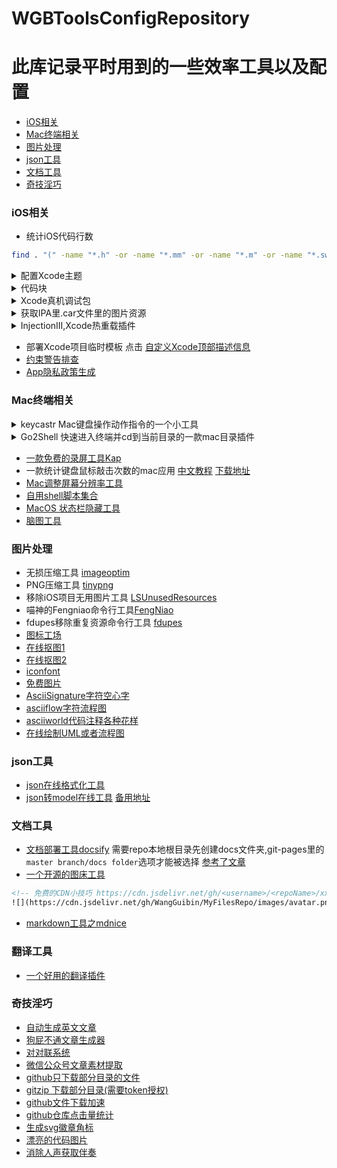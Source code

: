 # WGBToolsConfigRepository
# 此库记录平时用到的一些效率工具以及配置

- [iOS相关](#ios)
- [Mac终端相关](#mac)
- [图片处理](#image)
- [json工具](#json)
- [文档工具](#doc)
- [奇技淫巧](#other)




<h3 id="ios"> iOS相关 </h3>

- 统计iOS代码行数
```bash
find . "(" -name "*.h" -or -name "*.mm" -or -name "*.m" -or -name "*.swift" ")" -print | xargs wc -l 
```

<details>
<summary> 配置Xcode主题 </summary>
  在./Xcode Theme里是一些收集的主题,其中
CoderWGB Theme.xccolortheme这个是我配置的,类似于sublime的风格, 配置之后肯定不想到了别的电脑上再配置一遍,很浪费时间的,毕竟时间就是命呐 !!!  Xcode主题文件的存放路径就在~/Library/Developer/Xcode/UserData/FontAndColorThemes/ ,打开找到对应你自己自定义的主题,拷贝出来即可给到别的电脑上使用,也是这个路径.
  当然能用脚本实现更加科学咯,可参考这个项目 <a href="https://github.com/hdoria/xcode-themes">https://github.com/hdoria/xcode-themes</a>
</details>

<details>
<summary> 代码块 </summary>
 ~/Library/Developer/Xcode/UserData/CodeSnippets 平时收藏的代码块都是存放在这的, 所以换公司换电脑异或是家里公司代码块同步如同此法,把代码块文件放进这里,重新启动Xcode即可食用。也可使用脚本来管理关联代码块,例如这个项目<a href="https://github.com/FantasticLBP/codesnippets">https://github.com/FantasticLBP/codesnippets</a>
</details>

<details>
<summary> Xcode真机调试包 </summary>
经常遇到手机系统版本高于Xcode SDK版本,导致无法调试,需要下载调试包兼容.
Xcode真机调试包的路径：`/Applications/Xcode.app/Contents/Developer/Platforms/iPhoneOS.platform/DeviceSupport`, 
可在 github 搜关键词 DeviceSupport 
  <p>调试包资源 <a href="https://github.com/iGhibli/iOS-DeviceSupport">https://github.com/iGhibli/iOS-DeviceSupport</a> </p>
   或者  <span>点击搜索 <a href="https://github.com/search?utf8=%E2%9C%93&q=DeviceSupport&ref=simplesearch">https://github.com/search?utf8=%E2%9C%93&q=DeviceSupport&ref=simplesearch</a> </span>
</details>

<details>
<summary> 获取IPA里.car文件里的图片资源 </summary>
1. <a href="https://github.com/steventroughtonsmith/cartool">cartool</a>  做个轮子用的人比较多,但是新版本的系统没有兼容,会crash之类的导致无法顺畅的使用,后来发现有网友修复了查看<a href="https://github.com/steventroughtonsmith/cartool/pull/26/commits/93c1cedd304bb4b4ad987bb1be10e453536b9300">issues#26</a> , 需要加上一些代码兼容才能使用 (本仓库里有修复版本cartool-master-fixed-Mojave-version可以直接使用)

2. <a href="https://github.com/insidegui/AssetCatalogTinkerer">AssetCatalogTinkerer</a> 这个轮子有人在维护,所以他目前是可以使用的, 傻瓜式的GUI,这个用起来比较爽,支持图片名模糊搜索,找到想要的直接拖拽出来,也可以批量全部导出, 但是唯一的缺点就是拖拽出来的图片.car里面还是会有一份,实际上是拖拽仅仅是拷贝出来的一份而已
</details>

<details>
<summary> InjectionIII,Xcode热重载插件 </summary>
提高开发效率的工具,方便调试UI,目前仅适用于模拟器(真机连局域网听说是可以但没尝试...) <a href="https://github.com/johnno1962/InjectionIII/releases"> InjectionIII </a>
</details>

- 部署Xcode项目临时模板 点击 [自定义Xcode顶部描述信息](./自定义Xcode顶部描述信息/README.md)
-  [约束警告排查](https://www.wtfautolayout.com/) 
- [App隐私政策生成](https://app-privacy-policy-generator.firebaseapp.com/#)


<h3 id="mac"> Mac终端相关 </h3>
<details>
<summary> keycastr Mac键盘操作动作指令的一个小工具 </summary>
  显示用户键盘操作指令,常用于录屏教程示范等
  <a href="https://github.com/keycastr/keycastr">https://github.com/keycastr/keycastr</a>
</details>

<details>
<summary> Go2Shell 快速进入终端并cd到当前目录的一款mac目录插件 </summary>
点击finder上的图标即可快速跳转系统终端或者iTerm并cd至到当前目录下,该软件地址 <a href="https://zipzapmac.com/Go2Shell"> https://zipzapmac.com/Go2Shell </a>
</details>

- [一款免费的录屏工具Kap](https://getkap.co/) 
- 一款统计键盘鼠标敲击次数的mac应用 [中文教程](https://zhuanlan.zhihu.com/p/21787949)  [下载地址](https://github.com/KonsomeJona/OctoMouse/releases) 
-  [Mac调整屏幕分辨率工具](https://github.com/avibrazil/RDM) 
- [自用shell脚本集合](https://github.com/WangGuibin/WGBToolsConfigRepository/blob/master/Shell/README.md)
-  [MacOS 状态栏隐藏工具](https://github.com/dwarvesf/hidden)
- [脑图工具](https://gitmind.cn)



<h3 id="image"> 图片处理 </h3>

- 无损压缩工具 [imageoptim](https://imageoptim.com/mac)
- PNG压缩工具 [tinypng](https://tinypng.com/)
- 移除iOS项目无用图片工具 [LSUnusedResources](https://github.com/tinymind/LSUnusedResources)
- 喵神的Fengniao命令行工具[FengNiao](https://github.com/onevcat/FengNiao) 
- fdupes移除重复资源命令行工具 [fdupes](https://github.com/adrianlopezroche/fdupes)
- [图标工场](https://icon.wuruihong.com)
- [在线抠图1](https://bgeraser.com/index.html) 
- [在线抠图2](https://www.remove.bg/zh)
- [iconfont](https://www.iconfont.cn)
- [免费图片](https://pixabay.com)
- [AsciiSignature字符空心字](http://www.kammerl.de/ascii/AsciiSignature.php)
- [asciiflow字符流程图](http://asciiflow.com/)
- [asciiworld代码注释各种花样](http://www.asciiworld.com)
- [在线绘制UML或者流程图](https://app.diagrams.net)

<h3 id="json"> json工具 </h3>

- [json在线格式化工具](https://www.json.cn/) 
- [json转model在线工具](http://modelend.com/) [备用地址](https://soar-coding-life.github.io/json2modelLocalTool/index.html)



<h3 id="doc"> 文档工具 </h3>

- [文档部署工具docsify](https://docsify.js.org/#/zh-cn/quickstart)  需要repo本地根目录先创建docs文件夹,git-pages里的`master branch/docs folder`选项才能被选择  [参考了文章](https://juejin.im/post/5b14b2f06fb9a01e5e3d3121) 
- [一个开源的图床工具](https://github.com/Molunerfinn/PicGo)
```html
<!-- 免费的CDN小技巧 https://cdn.jsdelivr.net/gh/<username>/<repoName>/xxx/xxx 真的香~  -->
![](https://cdn.jsdelivr.net/gh/WangGuibin/MyFilesRepo/images/avatar.png)
```
- [markdown工具之mdnice](https://www.mdnice.com)


<h3 id="tr"> 翻译工具 </h3>

- [一个好用的翻译插件](https://github.com/ripperhe/Bob)

<h3 id="other"> 奇技淫巧 </h3>

-  [自动生成英文文章](http://coffeeipsum.com/) 
-  [狗屁不通文章生成器](https://suulnnka.github.io/BullshitGenerator/index.html)
- [对对联系统](https://ai.binwang.me/couplet/)
- [微信公众号文章素材提取](http://www.91store.club/?adtag=basic.web.js)
- [github只下载部分目录的文件](http://zhoudaxiaa.gitee.io/downgit/#/home)
- [gitzip 下载部分目录(需要token授权)](https://kinolien.github.io/gitzip/)
- [github文件下载加速](https://shrill-pond-3e81.hunsh.workers.dev)
- [github仓库点击量统计](http://hits.dwyl.io)
- [生成svg徽章角标](https://shields.io)
- [漂亮的代码图片](https://carbon.now.sh)
- [消除人声获取伴奏](https://vocalremover.org/ch/)






